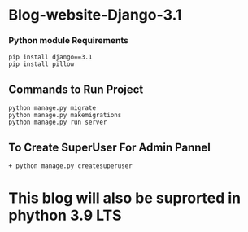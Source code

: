 # Blog-website-Django-3.1

### Python module Requirements
```
pip install django==3.1
pip install pillow
```

## Commands to Run Project

```
python manage.py migrate
python manage.py makemigrations
python manage.py run server
```

## To Create SuperUser For Admin Pannel
```
+ python manage.py createsuperuser
```

# This blog will also be suprorted in phython 3.9 LTS
